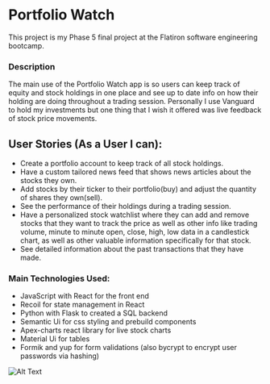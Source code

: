 # Portfolio Watch

This project is my Phase 5 final project at the Flatiron software engineering bootcamp. 

### Description 
The main use of the Portfolio Watch app is so users can keep track of equity and stock holdings in one place and see up to date info on how their holding are doing throughout a trading session. Personally I use Vanguard to hold my investments but one thing that I wish it offered was live feedback of stock price movements. 

## User Stories (As a User I can):
- Create a portfolio account to keep track of all stock holdings.
- Have a custom tailored news feed that shows news articles about the stocks they own. 
- Add stocks by their ticker to their portfolio(buy) and adjust the quantity of shares they own(sell).
- See the performance of their holdings during a trading session.
- Have a personalized stock watchlist where they can add and remove stocks that they want to track the price as well as other info like trading volume, minute to minute open, close, high, low data in a candlestick chart, as well as other valuable information specifically for that stock. 
- See detailed information about the past transactions that they have made.

### Main Technologies Used:
- JavaScript with React for the front end
- Recoil for state management in React
- Python with Flask to created a SQL backend
- Semantic Ui for css styling and prebuild components
- Apex-charts react library for live stock charts
- Material Ui for tables
- Formik and yup for form validations (also bycrypt to encrypt user passwords via hashing)

![Alt Text](https://media.giphy.com/media/KaL0G9adHJaZcjwlA1/giphy.gif)